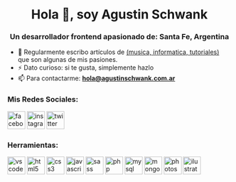 <h1 align="center">Hola 👋, soy Agustin Schwank</h1>
<h3 align="center">Un desarrollador frontend apasionado de: Santa Fe, Argentina</h3>

- 📝 Regularmente escribo artículos de <a target="_blank" href="https://agustinschwank.com.ar/">(musica, informatica, tutoriales)</a> que son algunas de mis pasiones.
- ⚡ Dato curioso: si te gusta, simplemente hazlo 
- 📫 Para contactarme: **hola@agustinschwank.com.ar**

<h3 align="left">Mis Redes Sociales:</h3>
<a href="https://www.facebook.com/agustinschwank" target="_blank"><img src='https://cdn-icons-png.flaticon.com/512/733/733547.png' alt='facebook' height='40'></a>  <a href="https://www.instagram.com/agustinschwank/" target="_blank"><img src='https://cdn-icons-png.flaticon.com/512/2111/2111463.png' alt='instagram' height='40'></a>  <a href="https://twitter.com/agustinschwank" target="_blank"><img src='https://cdn-icons-png.flaticon.com/512/124/124021.png' alt='twitter' height='40'></a>

<h3 align="left">Herramientas:</h3>
<p align="left">
<img src="https://img.icons8.com/fluency/344/visual-studio-code-2019.png" alt="vscode" width="40" height="40"/> <img src="https://cdn-icons-png.flaticon.com/512/174/174854.png" alt="html5" width="40" height="40"/>  <img src="https://cdn-icons-png.flaticon.com/512/732/732190.png" alt="css3" width="40" height="40"/>  <img src="https://cdn-icons-png.flaticon.com/512/5968/5968292.png" alt="javascript" width="40" height="40"/>  <img src="https://cdn-icons-png.flaticon.com/512/919/919831.png" alt="sass" width="40" height="40"/>  <img src="https://cdn-icons-png.flaticon.com/512/919/919830.png" alt="php" width="40" height="40"/>  <img src="https://img.icons8.com/color/344/mysql-logo.png" alt="mysql" width="40" height="40"/>  <img src="https://img.icons8.com/color/344/mongodb.png" alt="mongodb" width="40" height="40"/>  <img src="https://cdn-icons-png.flaticon.com/512/5968/5968520.png" alt="photoshop" width="40" height="40"/>  <img src="https://cdn-icons-png.flaticon.com/512/5968/5968472.png" alt="ilustrator" width="40" height="40"/>
</p>

